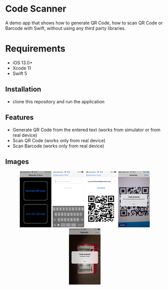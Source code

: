# Code Scanner

A demo app that shows how to generate QR Code, how to scan QR Code or Barcode with Swift, without using any third party libraries.

# Requirements

- iOS 13.0+
- Xcode 11
- Swift 5

## Installation
- clone this repository and run the application

## Features
- Generate QR Code from the entered text (works from simulator or from real device)
- Scan QR Code (works only from real device)
- Scan Barcode (works only from real device)

## Images

<div align="center">
    <img src="/Images/1.PNG" width="100px"</img> 
    <img src="/Images/2.PNG" width="100px"</img> 
    <img src="/Images/3.PNG" width="100px"</img> 
    <img src="/Images/4.PNG" width="100px"</img>
    <img src="/Images/5.PNG" width="100px"</img>
</div>
